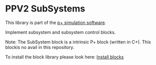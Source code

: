 # PPV2 SubSystems
This library is part of the [p+ simulation software](https://github.com/Mynogs/PPV2-Simulation-System).

Implement subsystem and subsystem control blocks.

Note: The SubSystem block is a intrinsic P+ block (written in C+). This blockis no avail in this repository.

To install the block library please look here: [Install blocks](https://github.com/Mynogs/PPV2-Simulation-System/blob/master/README.md#install-blocks)
